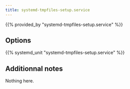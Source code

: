 ```yaml
---
title: systemd-tmpfiles-setup.service
---
```


{{% provided_by "systemd-tmpfiles-setup.service" %}}

## Options

{{% systemd_unit "systemd-tmpfiles-setup.service" %}}

## Additionnal notes

Nothing here.
